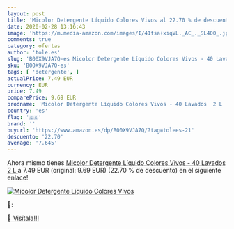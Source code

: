 ```yaml
---
layout: post
title: 'Micolor Detergente Líquido Colores Vivos al 22.70 % de descuento'
date: 2020-02-28 13:16:43
image: 'https://m.media-amazon.com/images/I/41fsa+xiqVL._AC_._SL400_.jpg'
comments: true
category: ofertas
author: 'tole.es'
slug: 'B00X9VJA7Q-es Micolor Detergente Líquido Colores Vivos - 40 Lavados 2 L'
sku: 'B00X9VJA7Q-es'
tags: [ 'detergente', ]
actualPrice: 7.49 EUR
currency: EUR
price: 7.49
comparePrice: 9.69 EUR
prodname: 'Micolor Detergente Líquido Colores Vivos - 40 Lavados  2 L '
country: 'es'
flag: '🇪🇸'
brand: ''
buyurl: 'https://www.amazon.es/dp/B00X9VJA7Q/?tag=tolees-21'
descuento: '22.70'
average: '7.645'
---
```


Ahora mismo tienes [Micolor Detergente Líquido Colores Vivos - 40 Lavados  2 L ](https://www.amazon.es/dp/B00X9VJA7Q/?tag=tolees-21) a 7.49 EUR (original: 9.69 EUR) (22.70 %  de descuento) en el siguiente enlace!

[![Micolor Detergente Líquido Colores Vivos](https://m.media-amazon.com/images/I/41fsa+xiqVL._AC_._SL400_.jpg)](https://www.amazon.es/dp/B00X9VJA7Q/?tag=tolees-21)

🔎:


[🛒 Visítala!!!](https://www.amazon.es/dp/B00X9VJA7Q/?tag=tolees-21)

